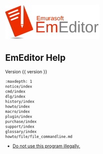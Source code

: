 [<img src="_static/logo-minified.svg" width="300">](https://www.emeditor.com/)

# EmEditor Help

Version {{ version }}

```{toctree}
:maxdepth: 1
notice/index
cmd/index
dlg/index
history/index
howto/index
macro/index
plugin/index
purchase/index
support/index
glossary/index
howto/file/file_commandline.md
```

- [Do not use this program illegally.](notice/illegal_usage)
